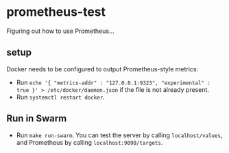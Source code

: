 # prometheus-test
Figuring out how to use Prometheus...

## setup
Docker needs to be configured to output Prometheus-style metrics:
- Run `echo '{ "metrics-addr" : "127.0.0.1:9323", "experimental" : true }' > /etc/docker/daemon.json` if the file is not already present.
- Run `systemctl restart docker`.

## Run in Swarm
- Run `make run-swarm`. You can test the server by calling `localhost/values`, and Prometheus by calling `localhost:9090/targets`.
